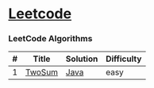 [Leetcode](https://leetcode.com/insaneYasuo/)
========
### LeetCode Algorithms

| #   | Title                                            | Solution                                   | Difficulty |
|-----|--------------------------------------------------|--------------------------------------------|------------|
| 1   | [TwoSum](https://leetcode.com/problems/two-sum/) | [Java](./algorithms/java/easy/TwoSum.java) | easy       |